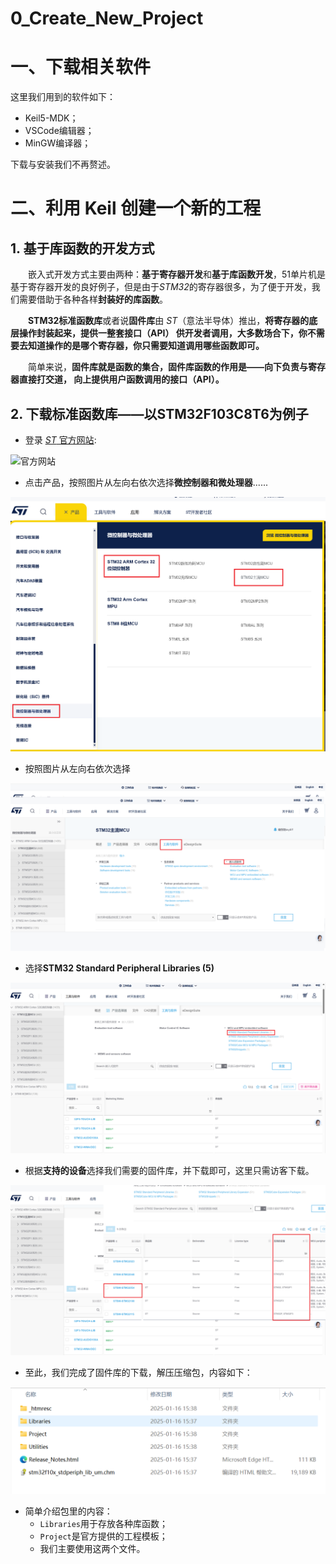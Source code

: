 # 0_Create_New_Project

# 一、下载相关软件
这里我们用到的软件如下：
- Keil5-MDK；
- VSCode编辑器；
- MinGW编译器；

下载与安装我们不再赘述。

# 二、利用 Keil 创建一个新的工程
## 1. 基于库函数的开发方式
&emsp;&emsp;嵌入式开发方式主要由两种：**基于寄存器开发**和**基于库函数开发**，51单片机是基于寄存器开发的良好例子，但是由于*STM32*的寄存器很多，为了便于开发，我们需要借助于各种各样**封装好的库函数**。

&emsp;&emsp;**STM32标准函数库**或者说**固件库**由 *ST*（意法半导体）推出，**将寄存器的底层操作封装起来，提供一整套接口（API） 供开发者调用，大多数场合下，你不需要去知道操作的是哪个寄存器，你只需要知道调用哪些函数即可。**

&emsp;&emsp;简单来说，**固件库就是函数的集合，固件库函数的作用是——向下负责与寄存器直接打交道， 向上提供用户函数调用的接口（API）。**

## 2. 下载标准函数库——以STM32F103C8T6为例子
- 登录 [*ST* 官方网站](https://www.st.com/content/st_com/en.html):

![官方网站](https://github.com/Hi-Guo-Phy/Introduction-to-STM32F103C8T6/blob/main/Images/1.png)

- 点击产品，按照图片从左向右依次选择**微控制器和微处理器**......

![操作1](https://github.com/Hi-Guo-Phy/Introduction-to-STM32F103C8T6/blob/main/Images/2.png)

- 按照图片从左向右依次选择

![操作2](https://github.com/Hi-Guo-Phy/Introduction-to-STM32F103C8T6/blob/main/Images/3.png)

- 选择**STM32 Standard Peripheral Libraries (5)**

![操作3](https://github.com/Hi-Guo-Phy/Introduction-to-STM32F103C8T6/blob/main/Images/4.png)

- 根据**支持的设备**选择我们需要的固件库，并下载即可，这里只需访客下载。

![操作4](https://github.com/Hi-Guo-Phy/Introduction-to-STM32F103C8T6/blob/main/Images/5.png)


- 至此，我们完成了固件库的下载，解压压缩包，内容如下：

![内容](https://github.com/Hi-Guo-Phy/Introduction-to-STM32F103C8T6/blob/main/Images/6.png)

- 简单介绍包里的内容：
    - ```Libraries```用于存放各种库函数；
    - ```Project```是官方提供的工程模板；
    - 我们主要使用这两个文件。
